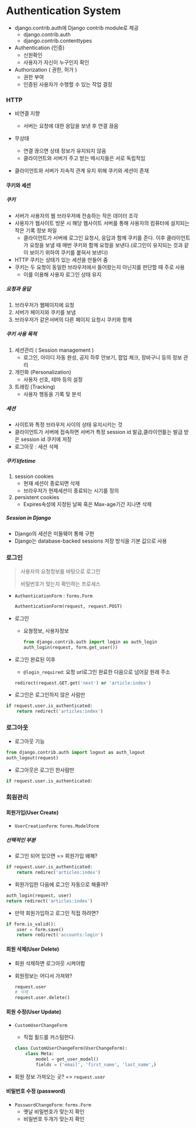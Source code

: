 # Authentication System

* django.contrib.auth에 Django contrib module로 제공
  * django.contrib.auth
  * django.contrib.contenttypes
* Authentication (인증)
  * 신원확인
  * 사용자가 자신이 누구인지 확인
* Authorization ( 권한, 허가 )
  * 권한 부여
  * 인증된 사용자가 수행할 수 있는 작업 결정



### HTTP

* 비연결 지향
  * 서버는 요청에 대한 응답을 보낸 후 연결 끊음

* 무상태
  * 연결 끊으면 상태 정보가 유지되지 않음
  * 클라이언트와 서버가 주고 받는 메시지들은 서로 독립적임

* 클라이언트와 서버가 지속적 관계 유지 위해 쿠키와 세션이 존재



#### 쿠키와 세션

##### 쿠키

* 서버가 사용자의 웹 브라우저에 전송하는 작은 데이터 조각
* 사용자가 웹사이트 방문 시 해당 웹사이트 서버를 통해 사용자의 컴퓨터에 설치되는 작은 기록 정보 파일
  * 클라이언트가 서버에 로그인 요청시, 응답과 함께 쿠키를 준다. 이후 클라이언트가 요청을 보낼 때 매번 쿠키와 함께 요청을 보낸다.(로그인이 유지되는 것과 같이 보이기 위하여 쿠키를 붙혀서 보낸다)
* HTTP 쿠키는 상태가 있는 세션을 만들어 줌
* 쿠키는 두 요청이 동일한 브라우저에서 들어왔는지 아닌지를 판단할 때 주로 사용
  * 이를 이용해 사용자 로그인 상태 유지

##### 요청과 응답

1. 브라우저가 웹페이지에 요청
2. 서버가 페이지와 쿠키를 보냄
3. 브라우저가 같은서버의 다른 페이지 요청시 쿠키와 함께

##### 쿠키 사용 목적

1. 세션관리 ( Session management )
   * 로그인, 아이디 자동 완성, 공지 하루 안보기, 팝업 체크, 장바구니 등의 정보 관리
2. 개인화 (Personalization)
   * 사용자 선호, 테마 등의 설정
3. 트래킹 (Tracking)
   * 사용자 행동을 기록 및 분석

##### 세션

* 사이트와 특정 브라우저 사이의 상태 유지시키는 것
* 클라이언트가 서버에 접속하면 서버가 특정 session id 발급,클라이언틑는 발급 받은 session id 쿠키에 저장
* 로그아웃 : 세션 삭제



##### 쿠키 lifetime

1. session cookies
   * 현재 세션이 종료되면 삭제
   * 브라우저가 현제세션이 종료되는 시기를 정의
2. persistent cookies
   * Expires속성에 지정된 날짜 혹은 Max-age기간 지나면 삭제



##### Session in Django

* Django의 세션은 미들웨어 통해 구현
* Django는 database-backed sessions 저장 방식을 기본 값으로 사용



### 로그인

> 사용자의 요청정보를 바탕으로 로그인
>
> 비밀번호가 맞는지 확인하는 프로세스

* `AuthenticationForm` : `forms.Form`

  ```python
  AuthenticationForm(request, request.POST)
  ```

* 로그인

  * 요쳥정보, 사용자정보

    ```python
    from django.contrib.auth import login as auth_login
    auth_login(request, form.get_user())
    ```

* 로그인 완료된 이후

  * `@login_required`: 요청 url로그인 완료한 다음으로 넘어갈 원래 주소

  ```python
  redirect(request.GET.get('next') or 'article:index')
  ```

* 로그인은 로그인하지 않은 사람만

```python
if request.user.is_authenticated:
    return redirect('articles:index')
```



### 로그아웃

* 로그아웃 기능

```python
from django.contrib.auth import logout as auth_logout
auth_logout(request)
```

* 로그아웃은 로그인 한사람만

```python
if request.user.is_authenticated:
```



### 회원관리

#### 회원가입(User Create)

* `UserCreationForm`: `forms.ModelForm`

##### 선택적인 부분

* 로그인 되어 있으면 => 회원가입 왜해?

```python
if request.user.is_authenticated:
    return redirec('articles:index')
```

* 회원가입한 다음에 로그인 자동으로 해줄까?

```python
auth_login(request, user)
return redirect('articles:index')
```

* 만약 회원가입하고 로그인 직접 하려면?

```python
if form.is_valid():
    user = form.save()
    return redirect('accounts:login')
```



#### 회원 삭제(User Delete)

* 회원 삭제하면 로그아웃 시켜야함

* 회원정보는 어디서 가져와?

  ```python
  request.user
  # 삭제
  request.user.delete()
  ```



#### 회원 수정(User Update)

* `CustomUserChangeForm`

  * 직접 필드를 커스텀한다.

  ```python
  class CustomUserChangeForm(UserChangeForm):
      class Meta:
          model = get_user_model()
          fields = ('email', 'first_name', 'last_name',)
  ```

* 회원 정보 가져오는 곳? => `request.user`



#### 비밀번호 수정 (password)

* `PasswordChangeForm`: `forms.Form`
  * 옛날 비밀번호가 맞는지 확인
  * 비밀번호 두개가 맞는지 확인